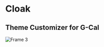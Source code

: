 # Cloak
## Theme Customizer for G-Cal

![Frame 3](https://user-images.githubusercontent.com/27310726/229301080-d6702e9a-8f42-4600-a30d-04a4e1aaed53.png)


